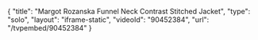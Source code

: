 {
    "title": "Margot Rozanska Funnel Neck Contrast Stitched Jacket",
    "type": "solo",
    "layout": "iframe-static",
    "videoId": "90452384",
    "url": "\/tvpembed\/90452384"
}